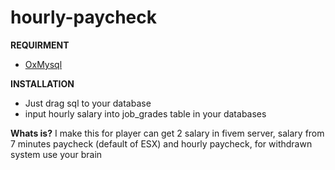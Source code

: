 # hourly-paycheck
**REQUIRMENT**
- [OxMysql](https://github.com/overextended/oxmysql)

**INSTALLATION**
- Just drag sql to your database
- input hourly salary into job_grades table in your databases

**Whats is?**
I make this for player can get 2 salary in fivem server, salary from 7 minutes paycheck (default of ESX) and hourly paycheck, for withdrawn system use your brain
